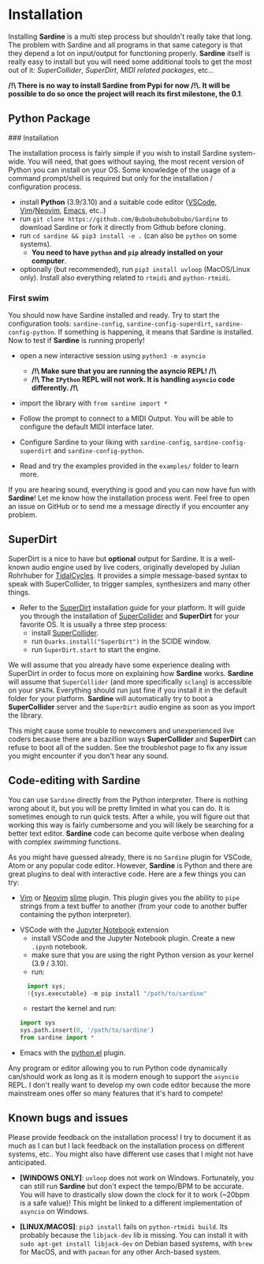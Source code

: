 # Installation

Installing **Sardine** is a multi step process but shouldn't really take that long. The problem with Sardine and all programs in that same category is that they depend a lot on input/output for functioning properly. **Sardine** itself is really easy to install but you will need some additional tools to get the most out of it: *SuperCollider*, *SuperDirt*, *MIDI related packages*, etc...

**/!\\ There is no way to install Sardine from Pypi for now /!\\. It will be possible to do so once the project will reach its first milestone, the 0.1**.

## Python Package

### Installation

The installation process is fairly simple if you wish to install Sardine system-wide. You will need, that goes without saying, the most recent version of Python you can install on your OS. Some knowledge of the usage of a command prompt/shell is required but only for the installation / configuration process.

- install **Python** (3.9/3.10) and a suitable code editor ([VSCode](https://code.visualstudio.com/), [Vim](https://www.vim.org/)/[Neovim](https://neovim.io/), [Emacs](https://www.gnu.org/software/emacs/), etc..)
- run `git clone https://github.com/Bubobubobubobubo/Sardine` to download Sardine or fork it directly from Github before cloning.
- run `cd sardine && pip3 install -e .` (can also be `python` on some systems).
    * **You need to have `python` and `pip` already installed on your computer**.
- optionally (but recommended), run `pip3 install uvloop` (MacOS/Linux only). Install also everything related to `rtmidi` and `python-rtmidi`.

### First swim

You should now have Sardine installed and ready. Try to start the configuration tools: `sardine-config`, `sardine-config-superdirt`, `sardine-config-python`. If something is happening, it means that Sardine is installed. Now to test if **Sardine** is running properly!

- open a new interactive session using `python3 -m asyncio`
    * **/!\\ Make sure that you are running the asyncio REPL! /!\\**
    * **/!\\ The `IPython` REPL will not work. It is handling `asyncio` code differently. /!\\**

- import the library with `from sardine import *`

- Follow the prompt to connect to a MIDI Output. You will be able to configure the default MIDI interface later.

- Configure Sardine to your liking with `sardine-config`, `sardine-config-superdirt` and `sardine-config-python`.

- Read and try the examples provided in the `examples/` folder to learn more.

If you are hearing sound, everything is good and you can now have fun with **Sardine**! Let me know how the installation process went. Feel free to open an issue on GitHub or to send me a message directly if you encounter any problem.

## SuperDirt

SuperDirt is a nice to have but **optional** output for Sardine. It is a well-known audio engine used by live coders, originally developed by Julian Rohrhuber for [TidalCycles](https://tidalcycles.org/). It provides a simple message-based syntax to speak with SuperCollider, to trigger samples, synthesizers and many other things.

- Refer to the [SuperDirt](https://github.com/musikinformatik/SuperDirt) installation guide for your platform. It will guide you through the installation of [SuperCollider](https://supercollider.github.io/) and **SuperDirt** for your favorite OS. It is usually a three step process:
    * install [SuperCollider](https://supercollider.github.io/).
    * run `Quarks.install("SuperDirt")` in the SCIDE window.
    * run `SuperDirt.start` to start the engine.

We will assume that you already have some experience dealing with SuperDirt in order to focus more on explaining how **Sardine** works. **Sardine** will assume that `SuperCollider` (and more specifically `sclang`) is accessible on your `$PATH`. Everything should run just fine if you install it in the default folder for your platform. **Sardine** will automatically try to boot a **SuperCollider** server and the `SuperDirt` audio engine as soon as you import the library.

This might cause some trouble to newcomers and unexperienced live coders because there are a bazillion ways **SuperCollider** and **SuperDirt** can refuse to boot all of the sudden. See the troubleshot page to fix any issue you might encounter if you don't hear any sound.

## Code-editing with Sardine

You can use `Sardine` directly from the Python interpreter. There is nothing wrong about it, but you will be pretty limited in what you can do. It is sometimes enough to run quick tests. After a while, you will figure out that working this way is fairly cumbersome and you will likely be searching for a better text editor. **Sardine** code can become quite verbose when dealing with complex *swimming* functions.

As you might have guessed already, there is no `Sardine` plugin for VSCode, Atom or any popular code editor. However, **Sardine** is Python and there are great plugins to deal with interactive code. Here are a few things you can try:

- [Vim](https://github.com/vim/vim) or [Neovim](https://github.com/neovim/neovim) [slime](https://github.com/jpalardy/vim-slime) plugin. This plugin gives you the ability to `pipe` strings from a text buffer to another (from your code to another buffer containing the python interpreter). 
* VSCode with the [Jupyter Notebook](https://jupyter.org/) extension
    - install VSCode and the Jupyter Notebook plugin. Create a new `.ipynb` notebook.
    - make sure that you are using the right Python version as your kernel (3.9 / 3.10).
    - run: 
    ```python
      import sys; 
      !{sys.executable} -m pip install "/path/to/sardine"
    ```
    - restart the kernel and run:
    ```python
    import sys
    sys.path.insert(0, '/path/to/sardine')
    from sardine import *
    ```
* Emacs with the [python.el](https://github.com/emacs-mirror/emacs/blob/master/lisp/progmodes/python.el) plugin.

Any program or editor allowing you to run Python code dynamically can/should work as long as it is modern enough to support the `asyncio` REPL. I don't really want to develop my own code editor because the more mainstream ones offer so many features that it's hard to compete!

## Known bugs and issues

Please provide feedback on the installation process! I try to document it as much as I can but I lack feedback on the installation process on different systems, etc.. You might also have different use cases that I might not have anticipated.

* **[WINDOWS ONLY]**: `uvloop` does not work on Windows. Fortunately, you can still run **Sardine** but don't expect the tempo/BPM to be accurate. You will have to drastically slow down the clock for it to work (~20bpm is a safe value)! This might be linked to a different implementation of `asyncio` on Windows.

* **[LINUX/MACOS]**: `pip3 install` fails on `python-rtmidi build`. Its probably because the `libjack-dev` lib is missing. You can install it with `sudo apt-get install libjack-dev` on Debian based systems, with `brew` for MacOS, and with `pacman` for any other Arch-based system.

